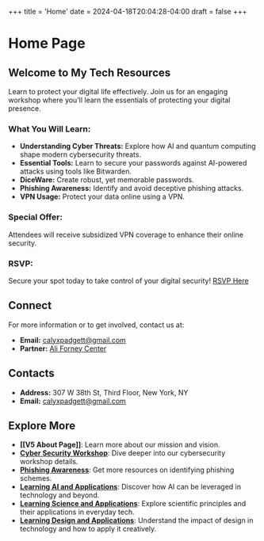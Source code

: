 +++
title = 'Home'
date = 2024-04-18T20:04:28-04:00
draft = false
+++
# Home Page

## Welcome to My Tech Resources

Learn to protect your digital life effectively. Join us for an engaging workshop where you'll learn the essentials of protecting your digital presence.

### What You Will Learn:
- **Understanding Cyber Threats:** Explore how AI and quantum computing shape modern cybersecurity threats.
- **Essential Tools:** Learn to secure your passwords against AI-powered attacks using tools like Bitwarden.
- **DiceWare:** Create robust, yet memorable passwords.
- **Phishing Awareness:** Identify and avoid deceptive phishing attacks.
- **VPN Usage:** Protect your data online using a VPN.

### Special Offer:
Attendees will receive subsidized VPN coverage to enhance their online security.

### RSVP:
Secure your spot today to take control of your digital security!
[RSVP Here](https://tinyurl.com/cyber-security-signup)

## Connect
For more information or to get involved, contact us at:
- **Email:** calyxpadgett@gmail.com
- **Partner:** [Ali Forney Center](https://aliforneycenter.org)

## Contacts
- **Address:** 307 W 38th St, Third Floor, New York, NY
- **Email:** calyxpadgett@gmail.com

## Explore More
- **[[V5 About Page]]**: Learn more about our mission and vision.
- **[Cyber Security Workshop](#)**: Dive deeper into our cybersecurity workshop details.
- **[Phishing Awareness](#)**: Get more resources on identifying phishing schemes.
- **[Learning AI and Applications](#)**: Discover how AI can be leveraged in technology and beyond.
- **[Learning Science and Applications](#)**: Explore scientific principles and their applications in everyday tech.
- **[Learning Design and Applications](#)**: Understand the impact of design in technology and how to apply it creatively.
